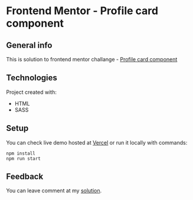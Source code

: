 # Frontend Mentor - Profile card component

## General info
This is solution to frontend mentor challange - [ Profile card component](https://www.frontendmentor.io/challenges/profile-card-component-cfArpWshJ)

## Technologies
Project created with:
* HTML
* SASS

## Setup
You can check live demo hosted at [Vercel](https://faq-accordion-card-main-neon-three.vercel.app/) or run it locally with commands:
```
npm install
npm run start
```

## Feedback
You can leave comment at my [solution](https://www.frontendmentor.io/solutions/react-with-styled-components-DhWGhg7Rc).

